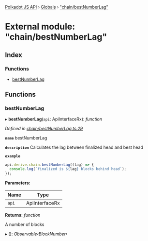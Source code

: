[Polkadot JS API](../README.md) › [Globals](../globals.md) › ["chain/bestNumberLag"](_chain_bestnumberlag_.md)

# External module: "chain/bestNumberLag"

## Index

### Functions

* [bestNumberLag](_chain_bestnumberlag_.md#bestnumberlag)

## Functions

###  bestNumberLag

▸ **bestNumberLag**(`api`: ApiInterfaceRx): *function*

*Defined in [chain/bestNumberLag.ts:29](https://github.com/polkadot-js/api/blob/8a6d23d461/packages/api-derive/src/chain/bestNumberLag.ts#L29)*

**`name`** bestNumberLag

**`description`** Calculates the lag between finalized head and best head

**`example`** 
<BR>

```javascript
api.derive.chain.bestNumberLag((lag) => {
  console.log(`finalized is ${lag} blocks behind head`);
});
```

**Parameters:**

Name | Type |
------ | ------ |
`api` | ApiInterfaceRx |

**Returns:** *function*

A number of blocks

▸ (): *Observable‹BlockNumber›*
